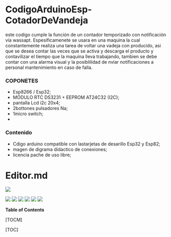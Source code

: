 # CodigoArduinoEsp-CotadorDeVandeja
este codigo cumple la función de un contador temporizado con notificación vía wassapt. Espesificamenete se usara en una maquina la cual constantemente realiza una tarea de voltar una vadeja con producido, asi que se desea contar las veces que se activa y descarga el producto y contavilizar el tiempo que la maquina lleva trabajando, tambien se debe contar con una alarma visual y la posiblilidad de nviar notificaciones a personal mantenimiento en caso de falla.

### COPONETES 
- Esp8266 / Esp32;
- MÓDULO RTC DS3231 + EEPROM AT24C32 (I2C);
- pantalla Lcd i2c 20x4;
- 2bottones pulsadores Na;
- 1micro switch;
- 
### Contenido

- Cdigo arduino compatible con lastarjetas de desarillo Esp32 y Esp82;
- magen de digrama didactico de conexiones;
- licencia pache de uso libre;

# Editor.md

![](https://pandao.github.io/editor.md/images/logos/editormd-logo-180x180.png)

![](https://img.shields.io/github/stars/pandao/editor.md.svg) ![](https://img.shields.io/github/forks/pandao/editor.md.svg) ![](https://img.shields.io/github/tag/pandao/editor.md.svg) ![](https://img.shields.io/github/release/pandao/editor.md.svg) ![](https://img.shields.io/github/issues/pandao/editor.md.svg) ![](https://img.shields.io/bower/v/editor.md.svg)


**Table of Contents**

[TOCM]

[TOC]
